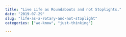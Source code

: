 ```yaml
---
title: "Live Life as Roundabouts and not Stoplights."
date: "2019-07-29"
slug: "life-as-a-rotary-and-not-stoplight"
categories: ["we-know", "just-thinking"]

---
```


<!-- wp:image -->
<figure class="wp-block-image"><img src="https://22dpwr1zij0x2s69j227c6gj-wpengine.netdna-ssl.com/wp-content/uploads/2015/09/ss-2015-07-14-at-09.11.38-1024x573.jpg" alt=""/></figure>
<!-- /wp:image -->

<!-- wp:paragraph -->
<p></p>
<!-- /wp:paragraph -->
